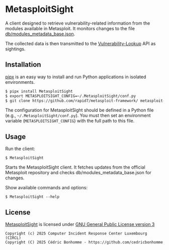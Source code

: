 # MetasploitSight

A client designed to retrieve vulnerability-related information from the modules available in Metasploit.
It monitors changes to the file [db/modules_metadata_base.json](https://github.com/rapid7/metasploit-framework/tree/master/db).

The collected data is then transmitted to the
[Vulnerability-Lookup](https://github.com/vulnerability-lookup/vulnerability-lookup) API  as sightings.


## Installation

[pipx](https://github.com/pypa/pipx) is an easy way to install and run Python applications in isolated environments.

```bash
$ pipx install MetasploitSight
$ export METASPLOITSIGHT_CONFIG=~/.MetasploitSight/conf.py
$ git clone https://github.com/rapid7/metasploit-framework/ metasploit-repository
```

The configuration for MetasploitSight should be defined in a Python file (e.g., ``~/.MetasploitSight/conf.py``).
You must then set an environment variable (``METASPLOITSIGHT_CONFIG``) with the full path to this file.


## Usage

Run the client:

```
$ MetasploitSight
```

Starts the MetasploitSight client. It fetches updates from the official Metasploit repository and
checks db/modules_metadata_base.json for changes.


Show available commands and options:

```
$ MetasploitSight --help
```


## License

[MetasploitSight](https://github.com/vulnerability-lookup/MetasploitSight) is licensed under
[GNU General Public License version 3](https://www.gnu.org/licenses/gpl-3.0.html)

~~~
Copyright (c) 2025 Computer Incident Response Center Luxembourg (CIRCL)
Copyright (C) 2025 Cédric Bonhomme - https://github.com/cedricbonhomme
~~~
